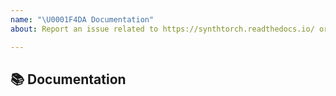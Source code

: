 ```yaml
---
name: "\U0001F4DA Documentation"
about: Report an issue related to https://synthtorch.readthedocs.io/ or the tutorials

---
```


## 📚 Documentation

<!-- A clear and concise description of what content in https://synthtorch.readthedocs.io/ or the tutorials is an issue. -->
